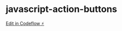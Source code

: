 # javascript-action-buttons

[Edit in Codeflow ⚡️](https://stackblitz.com/~/github.com/eastcoastdeveloper/javascript-action-buttons)
